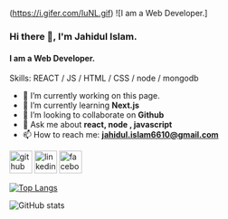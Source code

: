 (https://i.gifer.com/IuNL.gif)
![I am a Web Developer.]
### Hi there 👋, I'm Jahidul Islam.
#### I am a Web Developer.



Skills: REACT / JS / HTML / CSS / node / mongodb

- 🔭 I’m currently working on this page. 
- 🌱 I’m currently learning **Next.js** 
- 👯 I’m looking to collaborate on **Github** 
- 💬 Ask me about **react, node , javascript** 
- 📫 How to reach me: **jahidul.islam6610@gmail.com** 


[<img src='https://cdn.jsdelivr.net/npm/simple-icons@3.0.1/icons/github.svg' alt='github' height='40'>](https://github.com/https://github.com/Jahidul37)  [<img src='https://cdn.jsdelivr.net/npm/simple-icons@3.0.1/icons/linkedin.svg' alt='linkedin' height='40'>](https://www.linkedin.com/in/https://www.linkedin.com/in/jahidul-islam-b1aa98224//)  [<img src='https://cdn.jsdelivr.net/npm/simple-icons@3.0.1/icons/facebook.svg' alt='facebook' height='40'>](https://www.facebook.com/https://www.facebook.com/Jahidul.Islam.CM)  

[![Top Langs](https://github-readme-stats.vercel.app/api/top-langs/?username=https://github.com/Jahidul37)](https://github.com/anuraghazra/github-readme-stats)

![GitHub stats](https://github-readme-stats.vercel.app/api?username=https://github.com/Jahidul37&show_icons=true)  


